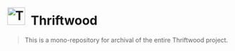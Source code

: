 # <img width="40px" src="./lunasea/assets/images/branding_logo.png" alt="Thriftwood"></img>&nbsp;&nbsp;Thriftwood

> This is a mono-repository for archival of the entire Thriftwood project.
